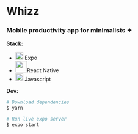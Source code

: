 # Whizz

### Mobile productivity app for minimalists ✦

**Stack:**

-   <img src="https://docs.expo.io/static/images/header-logo.png" width="20" height="20"> Expo
-   <img src="https://upload.wikimedia.org/wikipedia/commons/thumb/a/a7/React-icon.svg/512px-React-icon.svg.png" width="30" >React Native
-   <img src="https://upload.wikimedia.org/wikipedia/commons/9/99/Unofficial_JavaScript_logo_2.svg" width="20" height="20"> Javascript

**Dev:**

```zsh
# Download dependencies
$ yarn

# Run live expo server
$ expo start
```
